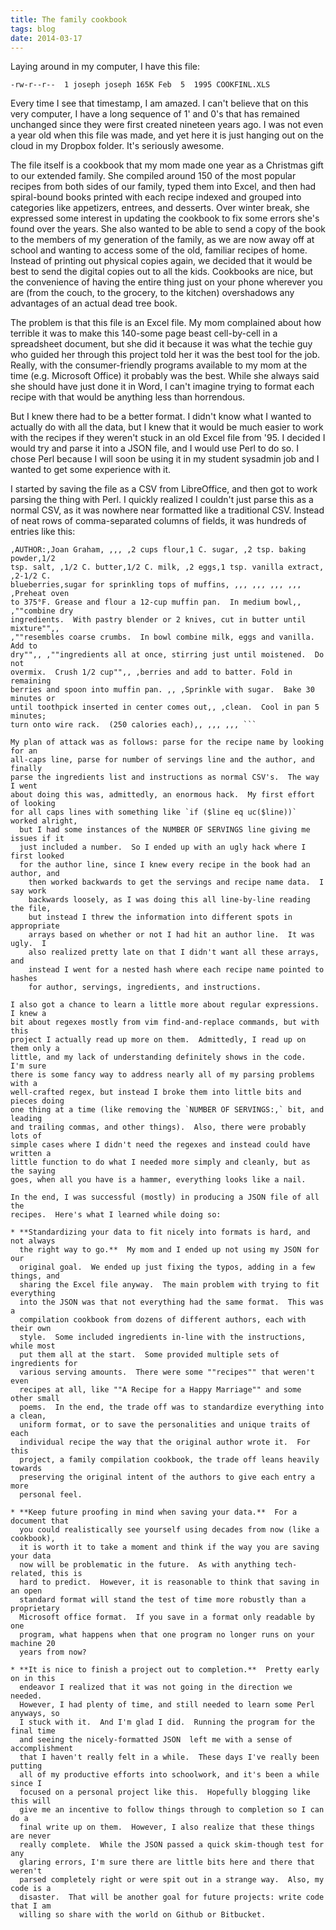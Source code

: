 ```yaml
--- 
title: The family cookbook 
tags: blog
date: 2014-03-17 
--- 
```


Laying around in my computer, I have this file:  

```-rw-r--r--  1 joseph joseph 165K Feb  5  1995 COOKFINL.XLS```

Every time I see that timestamp, I am amazed.  I can't believe that on this very
computer, I have a long sequence of 1' and 0's that has remained unchanged since
they were first created nineteen years ago.  I was not even a year old when this
file was made, and yet here it is just hanging out on the cloud in my Dropbox
folder.  It's seriously awesome.

The file itself is a cookbook that my mom made one year as a Christmas gift to
our extended family.  She compiled around 150 of the most popular recipes from
both sides of our family, typed them into Excel, and then had spiral-bound books
printed with each recipe indexed and grouped into categories like appetizers,
entrees, and desserts.  Over winter break, she expressed some interest in
updating the cookbook to fix some errors she's found over the years.  She also
wanted to be able to send a copy of the book to the members of my generation of
the family, as we are now away off at school and wanting to access some of the
old, familiar recipes of home.  Instead of printing out physical copies again,
we decided that it would be best to send the digital copies out to all the kids.
Cookbooks are nice, but the convenience of having the entire thing just on your
phone wherever you are (from the couch, to the grocery, to the kitchen)
overshadows any advantages of an actual dead tree book.
 
The problem is that this file is an Excel file.  My mom complained about how
terrible it was to make this 140-some page beast cell-by-cell in a spreadsheet
document, but she did it because it was what the techie guy who guided her
through this project told her it was the best tool for the job.  Really, with
the consumer-friendly programs available to my mom at the time (e.g. Microsoft
Office) it probably was the best.  While she always said she should have just
done it in Word, I can't imagine trying to format each recipe with that would be
anything less than horrendous.

But I knew there had to be a better format.  I didn't know what I wanted to
actually do with all the data, but I knew that it would be much easier to work
with the recipes if they weren't stuck in an old Excel file from '95.  I decided
I would try and parse it into a JSON file, and I would use Perl to do so.  I
chose Perl because I will soon be using it in my student sysadmin job and I
wanted to get some experience with it.

I started by saving the file as a CSV from LibreOffice, and then got to work
parsing the thing with Perl.  I quickly realized I couldn't just parse this as a
normal CSV, as it was nowhere near formatted like a traditional CSV.  Instead of
neat rows of comma-separated columns of fields, it was hundreds of entries like
this:

``` ,,, ,,, ,,, ,BLUEBERRY MUFFINS,, ,,, ,NUMBER OF SERVINGS:,12 muffins,
,AUTHOR:,Joan Graham, ,,, ,2 cups flour,1 C. sugar, ,2 tsp. baking powder,1/2
tsp. salt, ,1/2 C. butter,1/2 C. milk, ,2 eggs,1 tsp. vanilla extract, ,2-1/2 C.
blueberries,sugar for sprinkling tops of muffins, ,,, ,,, ,,, ,,, ,Preheat oven
to 375°F. Grease and flour a 12-cup muffin pan.  In medium bowl,, ,""combine dry
ingredients.  With pastry blender or 2 knives, cut in butter until mixture"",,
,""resembles coarse crumbs.  In bowl combine milk, eggs and vanilla.  Add to
dry"",, ,""ingredients all at once, stirring just until moistened.  Do not
overmix.  Crush 1/2 cup"",, ,berries and add to batter. Fold in remaining
berries and spoon into muffin pan. ,, ,Sprinkle with sugar.  Bake 30 minutes or
until toothpick inserted in center comes out,, ,clean.  Cool in pan 5 minutes;
turn onto wire rack.  (250 calories each),, ,,, ,,, ```

My plan of attack was as follows: parse for the recipe name by looking for an
all-caps line, parse for number of servings line and the author, and finally
parse the ingredients list and instructions as normal CSV's.  The way I went
about doing this was, admittedly, an enormous hack.  My first effort of looking
for all caps lines with something like `if ($line eq uc($line))` worked alright,
  but I had some instances of the NUMBER OF SERVINGS line giving me issues if it
  just included a number.  So I ended up with an ugly hack where I first looked
  for the author line, since I knew every recipe in the book had an author, and
    then worked backwards to get the servings and recipe name data.  I say work
    backwards loosely, as I was doing this all line-by-line reading the file,
    but instead I threw the information into different spots in appropriate
    arrays based on whether or not I had hit an author line.  It was ugly.  I
    also realized pretty late on that I didn't want all these arrays, and
    instead I went for a nested hash where each recipe name pointed to hashes
    for author, servings, ingredients, and instructions.

I also got a chance to learn a little more about regular expressions.  I knew a
bit about regexes mostly from vim find-and-replace commands, but with this
project I actually read up more on them.  Admittedly, I read up on them only a
little, and my lack of understanding definitely shows in the code.  I'm sure
there is some fancy way to address nearly all of my parsing problems with a
well-crafted regex, but instead I broke them into little bits and pieces doing
one thing at a time (like removing the `NUMBER OF SERVINGS:,` bit, and leading
and trailing commas, and other things).  Also, there were probably lots of
simple cases where I didn't need the regexes and instead could have written a
little function to do what I needed more simply and cleanly, but as the saying
goes, when all you have is a hammer, everything looks like a nail.

In the end, I was successful (mostly) in producing a JSON file of all the
recipes.  Here's what I learned while doing so:

* **Standardizing your data to fit nicely into formats is hard, and not always
  the right way to go.**  My mom and I ended up not using my JSON for our
  original goal.  We ended up just fixing the typos, adding in a few things, and
  sharing the Excel file anyway.  The main problem with trying to fit everything
  into the JSON was that not everything had the same format.  This was a
  compilation cookbook from dozens of different authors, each with their own
  style.  Some included ingredients in-line with the instructions, while most
  put them all at the start.  Some provided multiple sets of ingredients for
  various serving amounts.  There were some ""recipes"" that weren't even
  recipes at all, like ""A Recipe for a Happy Marriage"" and some other small
  poems.  In the end, the trade off was to standardize everything into a clean,
  uniform format, or to save the personalities and unique traits of each
  individual recipe the way that the original author wrote it.  For this
  project, a family compilation cookbook, the trade off leans heavily towards
  preserving the original intent of the authors to give each entry a more
  personal feel.

* **Keep future proofing in mind when saving your data.**  For a document that
  you could realistically see yourself using decades from now (like a cookbook),
  it is worth it to take a moment and think if the way you are saving your data
  now will be problematic in the future.  As with anything tech-related, this is
  hard to predict.  However, it is reasonable to think that saving in an open
  standard format will stand the test of time more robustly than a proprietary
  Microsoft office format.  If you save in a format only readable by one
  program, what happens when that one program no longer runs on your machine 20
  years from now?

* **It is nice to finish a project out to completion.**  Pretty early on in this
  endeavor I realized that it was not going in the direction we needed.
  However, I had plenty of time, and still needed to learn some Perl anyways, so
  I stuck with it.  And I'm glad I did.  Running the program for the final time
  and seeing the nicely-formatted JSON  left me with a sense of accomplishment
  that I haven't really felt in a while.  These days I've really been putting
  all of my productive efforts into schoolwork, and it's been a while since I
  focused on a personal project like this.  Hopefully blogging like this will
  give me an incentive to follow things through to completion so I can do a
  final write up on them.  However, I also realize that these things are never
  really complete.  While the JSON passed a quick skim-though test for any
  glaring errors, I'm sure there are little bits here and there that weren't
  parsed completely right or were spit out in a strange way.  Also, my code is a
  disaster.  That will be another goal for future projects: write code that I am
  willing so share with the world on Github or Bitbucket. 

